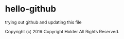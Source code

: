 # hello-github
trying out github
and updating this file

Copyright (c) 2016 Copyright Holder All Rights Reserved.
